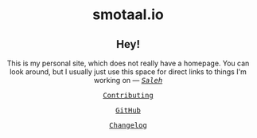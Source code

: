 <div align=center>

# smotaal.io

<h1 hidden display:=block>

**[<kbd>Markup</kbd>](/markup/README)**
**[<kbd>Markout</kbd>](/markout/README)**
**[<kbd>Meta</kbd>](/meta/README)**
**[<kbd>Pholio</kbd>](/pholio/)**
**[<kbd>Experimental</kbd>](/experimental/ 'Live on the edge!')**

<!-- **[<kbd>Quench</kbd>](/quench/)** -->

</h1>

<aside align=center>

# Hey!

This is my personal site, which does not really have a homepage. You can look around, but I usually just use this space for direct links to things I'm working on — <cite>[<samp>Saleh</samp>][meta]</cite>

<!-- <markout-details> -->

[<samp>Contributing</samp>][contributing]

[<samp>GitHub</samp>][github]

<!-- <markout-details><summary align=center color:=transparent><span color:="var(--markout--band-text, initial)"> -->

[<samp>Changelog</samp>][changelog]

<!-- </span></summary>
<markout-iframe src="?embed#CHANGELOG.md" border:=none padding:=0 margin:=0 background:=transparent></markout-iframe>
</markout-details> -->

</aside>

</div>

[package:repository]: https://github.com/SMotaal/smotaal.github.io/
[github]: https://www.github.com/smotaal/smotaal.github.io/
[changelog]: ./CHANGELOG.md
[contributing]: ./CONTRIBUTING.md
[meta]: ./meta/README.md

